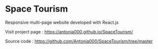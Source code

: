 # Space Tourism
Responsive multi-page website developed with React.js

Visit project page : https://antonia000.github.io/SpaceTourism/

Source code : https://github.com/Antonia000/SpaceTourism/tree/master
